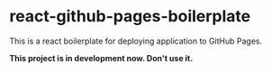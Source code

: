 # react-github-pages-boilerplate
This is a react boilerplate for deploying application to GitHub Pages. 

**This project is in development now. Don't use it.**